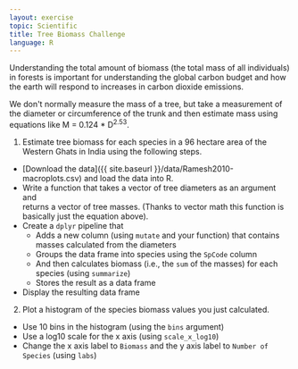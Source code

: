 ```yaml
---
layout: exercise
topic: Scientific
title: Tree Biomass Challenge
language: R
---
```


Understanding the total amount of biomass (the total mass of all individuals) in 
forests is important for understanding the global carbon budget and how the 
earth will respond to increases in carbon dioxide emissions.

We don't normally measure the mass of a tree, but take a measurement of the
diameter or circumference of the trunk and then estimate mass using equations
like M = 0.124 * D<sup>2.53</sup>.

1. Estimate tree biomass for each species in a 96 hectare area of the Western Ghats
in India using the following steps.

  * [Download the data]({{ site.baseurl }}/data/Ramesh2010-macroplots.csv) and
    load the data into R.
  * Write a function that takes a vector of tree diameters as an argument and   
    returns a vector  of tree masses. (Thanks to vector math this function is
    basically just the equation above).
  * Create a `dplyr` pipeline that
    * Adds a new column (using `mutate` and your function) that contains masses
      calculated from the diameters
    * Groups the data frame into species using the `SpCode` column
    * And then calculates biomass (i.e., the `sum` of the masses) for each species
      (using `summarize`)
    * Stores the result as a data frame
  * Display the resulting data frame

2. Plot a histogram of the species biomass values you just calculated.

  * Use 10 bins in the histogram (using the `bins` argument)
  * Use a log10 scale for the x axis (using `scale_x_log10`)
  * Change the x axis label to `Biomass` and the y axis label to `Number of Species` (using `labs`)